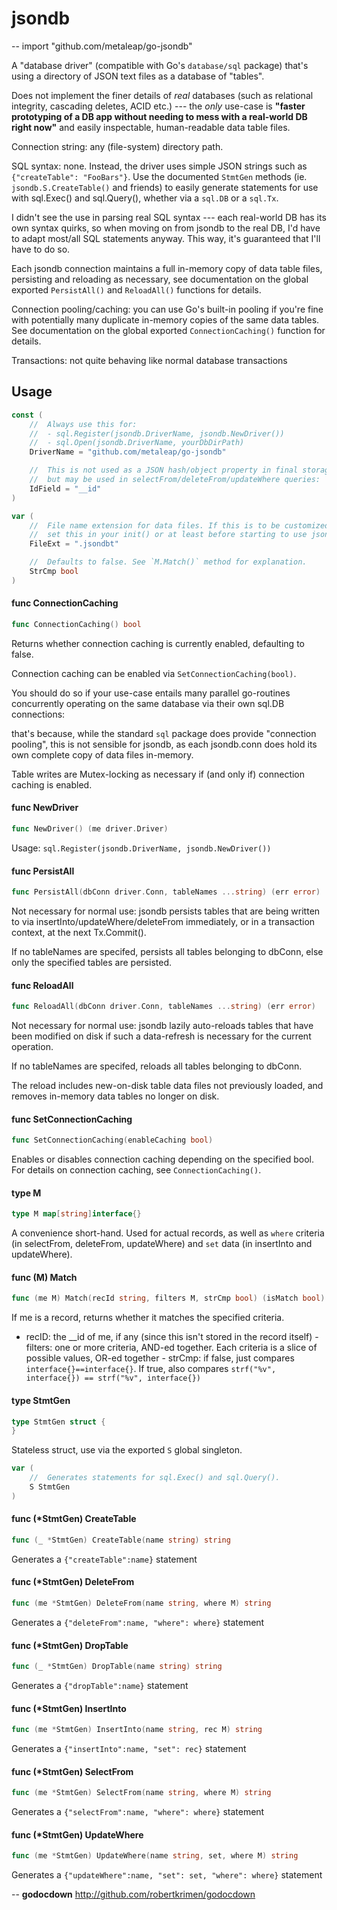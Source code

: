 # jsondb
--
    import "github.com/metaleap/go-jsondb"

A "database driver" (compatible with Go's `database/sql` package)
that's using a directory of JSON text files as a database of "tables".

Does not implement the finer details of *real* databases (such as
relational integrity, cascading deletes, ACID etc.) --- the *only* use-case
is **"faster prototyping of a DB app without needing to mess with a real-world
DB right now"** and easily inspectable, human-readable data table files.

Connection string: any (file-system) directory path.

SQL syntax: none. Instead, the driver uses simple JSON strings such
as `{"createTable": "FooBars"}`. Use the documented `StmtGen` methods
(ie. `jsondb.S.CreateTable()` and friends) to easily generate statements
for use with sql.Exec() and sql.Query(), whether via a `sql.DB` or a `sql.Tx`.

I didn't see the use in parsing real SQL syntax --- each real-world DB has its
own syntax quirks, so when moving on from jsondb to the real DB, I'd have to adapt
most/all SQL statements anyway. This way, it's guaranteed that I'll have to do so.

Each jsondb connection maintains a full in-memory copy of data table files,
persisting and reloading as necessary, see documentation on the global exported
`PersistAll()` and `ReloadAll()` functions for details.

Connection pooling/caching: you can use Go's built-in pooling if you're fine
with potentially many duplicate in-memory copies of the same data tables.
See documentation on the global exported `ConnectionCaching()` function for details.

Transactions: not quite behaving like normal database transactions

## Usage

```go
const (
	//	Always use this for:
	//	- sql.Register(jsondb.DriverName, jsondb.NewDriver())
	//	- sql.Open(jsondb.DriverName, yourDbDirPath)
	DriverName = "github.com/metaleap/go-jsondb"

	//	This is not used as a JSON hash/object property in final storage
	//	but may be used in selectFrom/deleteFrom/updateWhere queries:
	IdField = "__id"
)
```

```go
var (
	//	File name extension for data files. If this is to be customized,
	//	set this in your init() or at least before starting to use jsondb.
	FileExt = ".jsondbt"

	//	Defaults to false. See `M.Match()` method for explanation.
	StrCmp bool
)
```

#### func  ConnectionCaching

```go
func ConnectionCaching() bool
```
Returns whether connection caching is currently enabled, defaulting to false.

Connection caching can be enabled via `SetConnectionCaching(bool)`.

You should do so if your use-case entails many parallel go-routines concurrently
operating on the same database via their own sql.DB connections:

that's because, while the standard `sql` package does provide "connection
pooling", this is not sensible for jsondb, as each jsondb.conn does hold its own
complete copy of data files in-memory.

Table writes are Mutex-locking as necessary if (and only if) connection caching
is enabled.

#### func  NewDriver

```go
func NewDriver() (me driver.Driver)
```
Usage: `sql.Register(jsondb.DriverName, jsondb.NewDriver())`

#### func  PersistAll

```go
func PersistAll(dbConn driver.Conn, tableNames ...string) (err error)
```
Not necessary for normal use: jsondb persists tables that are being written to
via insertInto/updateWhere/deleteFrom immediately, or in a transaction context,
at the next Tx.Commit().

If no tableNames are specifed, persists all tables belonging to dbConn, else
only the specified tables are persisted.

#### func  ReloadAll

```go
func ReloadAll(dbConn driver.Conn, tableNames ...string) (err error)
```
Not necessary for normal use: jsondb lazily auto-reloads tables that have been
modified on disk if such a data-refresh is necessary for the current operation.

If no tableNames are specifed, reloads all tables belonging to dbConn.

The reload includes new-on-disk table data files not previously loaded, and
removes in-memory data tables no longer on disk.

#### func  SetConnectionCaching

```go
func SetConnectionCaching(enableCaching bool)
```
Enables or disables connection caching depending on the specified bool. For
details on connection caching, see `ConnectionCaching()`.

#### type M

```go
type M map[string]interface{}
```

A convenience short-hand. Used for actual records, as well as `where` criteria
(in selectFrom, deleteFrom, updateWhere) and `set` data (in insertInto and
updateWhere).

#### func (M) Match

```go
func (me M) Match(recId string, filters M, strCmp bool) (isMatch bool)
```
If me is a record, returns whether it matches the specified criteria.

- recID: the __id of me, if any (since this isn't stored in the record itself) -
filters: one or more criteria, AND-ed together. Each criteria is a slice of
possible values, OR-ed together - strCmp: if false, just compares
`interface{}==interface{}`. If true, also compares `strf("%v", interface{}) ==
strf("%v", interface{})`

#### type StmtGen

```go
type StmtGen struct {
}
```

Stateless struct, use via the exported `S` global singleton.

```go
var (
	//	Generates statements for sql.Exec() and sql.Query().
	S StmtGen
)
```

#### func (*StmtGen) CreateTable

```go
func (_ *StmtGen) CreateTable(name string) string
```
Generates a `{"createTable":name}` statement

#### func (*StmtGen) DeleteFrom

```go
func (me *StmtGen) DeleteFrom(name string, where M) string
```
Generates a `{"deleteFrom":name, "where": where}` statement

#### func (*StmtGen) DropTable

```go
func (_ *StmtGen) DropTable(name string) string
```
Generates a `{"dropTable":name}` statement

#### func (*StmtGen) InsertInto

```go
func (me *StmtGen) InsertInto(name string, rec M) string
```
Generates a `{"insertInto":name, "set": rec}` statement

#### func (*StmtGen) SelectFrom

```go
func (me *StmtGen) SelectFrom(name string, where M) string
```
Generates a `{"selectFrom":name, "where": where}` statement

#### func (*StmtGen) UpdateWhere

```go
func (me *StmtGen) UpdateWhere(name string, set, where M) string
```
Generates a `{"updateWhere":name, "set": set, "where": where}` statement

--
**godocdown** http://github.com/robertkrimen/godocdown